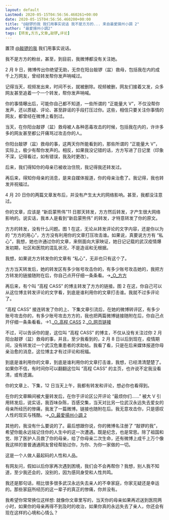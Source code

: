```yaml
---
layout: default
Lastmod: 2020-05-15T04:56:56.460261+00:00
date: 2020-05-15T04:56:56.460200+00:00
title: "@敲锣的我 我们用事实说话 我不是方方的... 来自最愛揚州小調 2"
author: "最愛揚州小調2"
tags: [转发,方方,文章,敲锣,评论]
---
```


置顶 [@敲锣的我](https://weibo.com/n/%E6%95%B2%E9%94%A3%E7%9A%84%E6%88%91?from=feed&loc=at) 我们用事实说话。

我不是方方的粉丝，甚至，到目前，我微博都没有关注她。

2 月 9 日，微博传出你绝望无助，无奈在阳台敲锣（盆）救母，包括我在内的成千上万网友，曾经转发帮你发声呐喊过。

记得当天，视频发出来，时间不长，就被删除。视频被删，网友们接着又发，众多网友甚至追着一个一个转发，帮你发声呐喊。

你的事情曝出后，可能你自己都不知道，一些所谓的 “正能量大 V”，不仅没帮你发声，还以质疑、评论、甚至辟谣的手段打压过你。这些，相信只要关注你事情的网友，都曾经在微博上看到过。

当天，在你阳台敲锣（盆）救母被人各种恶毒攻击的时候，包括我在内的，许许多多的网友甚至都公开痛骂过攻击你的人。

你阳台敲锣（盆）救母的事，这两天你所能看到的，那些所谓的 “正能量大 V”，实际上，极少有帮你发声的。相反，如果我没记错的话，方方写进了日记里（印象不深，记得看过，如有错误，我及时更改）。

后来，我们得知你的母亲已被收治住院，我记得我还转发过。

再后来，得知你母亲的消息，是来自媒体报道，你的母亲治愈了。我记得，我也转发并祝福过。

4 月 20 日你的两篇文章发布后，并没有产生太大的网络影响。甚至，我都没注意过。

你的文章，应该是 “新启蒙熊伟”11 日那天转发，方方然后转发，才产生很大网络影响的。说实话，我本人是看到“新启蒙熊伟” 的转发，才特意转发了你的原文。

方方的转发，没有什么问题。图 1 在这，无论从转发评论的文字内容，还是你以为的 “方方的用心”，方方没有利用你的文章打压攻击谁。如果说，真要说方方有 “私心”，我想，她也许通过你的文章，来侧面向大家映证，她日记记载的武汉疫情爆发初期，社区和医院的混乱状况，不是造谣和无根据。

我想，如果说方方转发你的文章有 “私心”，无非也只有这个了。

方方当天转发后，她的转发区有多少账号攻击你的，有多少账号攻击她的，我把方方转发的链接随附在后，你自己点开仔细一条条看。→[_O_方方](http://t.cn/A6Am4lKe)

再后来，有个叫 “高程 CASS” 的博主转发了方方的链接。图 2 在这，你自己可以从这位博主转发评论的文字看，到底是谁利用你的文章打击谁。我就不过多评论了。

“高程 CASS” 接连转发了你的上、下集文章引流后，在她的微博转评区，有多少账号攻击你的，有多少账号攻击方方的，我也把两篇微博链接随附在后，你自己点开仔细一条条看看。→1.[_O_高程 CASS](http://t.cn/A6ArISYI) 2.[_O_网页链接](http://t.cn/A6ArISYf)

不过，可以告诉你的是，这位叫 “高程 CASS” 的博主，不仅从没有关注过你 2 月阳台敲锣（盆）救母的事，并且，至少我看到的，2 月 8 日以后到现在，疫情期间，没有转发过一个武汉危重患者的求助帖。我看了看，只是在后来媒体报道你母亲治愈的消息，这位博主才有过评论和祝福。

到底是谁利用你的文章，到底是谁利用你的文章打击谁，我想，已经清清楚楚了。如果你不信，有时间你可以翻翻这位叫 “高程 CASS” 的主页，也许说不定我没看清，或有遗漏。

你的文章上、下集，12 日当天上午，我都有转发和评论，想必你也看得到。

在你的文章瞬间被大量转发后，在你于评论区公开评论 “最烦你们……” 被大 V 引用转发后，说实话，我百味杂陈，百感交集，当天对比另一位武汉永远失去爱女的母亲所经历的惨痛，我发了一篇微博。链接也随附在后。我无意攻击你，只是感叹人性的现实与残酷。→[_O_最愛揚州小調 2](http://t.cn/A6ArIS0k)

其他的，我没有什么要说的了。最后想跟你说，你的微博名注册了 “敲锣的我”，希望你能永远铭记住你的人生中的这一次遭遇。既是纪念，也是常思。除了祖国和党、除了医护人员救了你的母亲，给了你母亲二次生命，还有微博上成千上万个像我这样的普普通通网友曾经帮助过你，为你、为你一家做的一切。

这是一个人做人最起码的人性和人品。

有网友问，假如以后你家再次遇到困境，我们会不会再帮你？我想，别人我不知道，至少我还会的，没别的，因为感同身受和人性共鸣。

我还是那句话，相比很多很多武汉永远失去亲人的不幸家庭，你家无疑还是幸运的。那些家庭所经历的这一辈子的真正的惨痛，你并没有。

我希望你常常换位这样想: 就像你文章里写的，当天你的母亲如果再迟送到医院两小时，如果你的母亲再得不到及时的收治，如果你真的永远失去了亲人，你还会有现在这样的心境和心情么？

